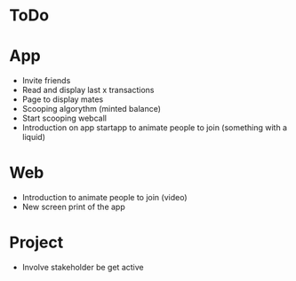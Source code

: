 # ToDo

# App
- Invite friends
- Read and display last x transactions
- Page to display mates
- Scooping algorythm (minted balance)
- Start scooping webcall
- Introduction on app startapp to animate people to join (something with a liquid)

# Web
- Introduction to animate people to join (video)
- New screen print of the app

# Project
- Involve stakeholder be get active